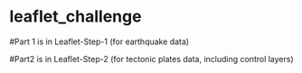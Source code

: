 # leaflet_challenge

#Part 1 is in Leaflet-Step-1 (for earthquake data)

#Part2 is in Leaflet-Step-2 (for tectonic plates data, including control layers)